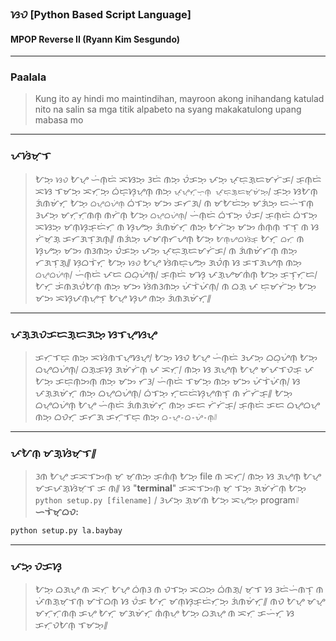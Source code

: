 ### ᜐᜏ [Python Based Script Language]
#### MPOP Reverse II (Ryann Kim Sesgundo)

---
### Paalala
> Kung ito ay hindi mo maintindihan, mayroon akong inihandang katulad nito na salin sa mga titik alpabeto na syang makakatulong upang mabasa mo
---
### ᜉᜐᜒᜋᜓᜎ
> ᜀᜅ᜔ `ᜐᜏ` ᜀᜌ᜔ ᜑᜒᜈ᜔ᜇᜒ ᜁᜐᜅ᜔ ᜂᜇᜒ ᜈᜅ᜔ ᜏᜒᜃᜅ᜔ ᜉᜅ᜔ ᜉ᜔ᜇᜓᜄ᜔ᜇᜋᜆᜒᜃ᜵ ᜃᜓᜈ᜔ᜇᜒ ᜁᜐ ᜎᜋᜅ᜔ ᜁᜆᜓᜅ᜔ ᜊᜒᜇ᜔ᜐ᜔ᜌᜓᜈ᜔ ᜈᜅ᜔ `ᜉ᜔ᜌ᜔ᜆ᜔ᜑᜓᜈ᜔ ᜉ᜔ᜇᜓᜄ᜔ᜇᜋ᜔ᜋᜒᜅ᜔`᜵ ᜃᜓᜅ᜔ ᜐᜀᜈ᜔ ᜄᜒᜈᜋᜒᜆ᜔ ᜀᜅ᜔ `ᜊᜌ᜔ᜊᜌᜒᜈ᜔` ᜊᜒᜎᜅ᜔ ᜋᜅ ᜃᜆᜄ᜵ ᜈ ᜋᜀᜇᜒᜅ᜔ ᜋᜄᜒᜅ᜔ ᜇᜑᜒᜎᜈ᜔ ᜂᜉᜅ᜔ ᜋᜆᜓᜆᜓᜈᜈ᜔ ᜈᜆᜒᜈ᜔ ᜀᜅ᜔ `ᜊᜌ᜔ᜊᜌᜒᜈ᜔`᜵ ᜑᜒᜈ᜔ᜇᜒ ᜊᜒᜎᜅ᜔ ᜏᜒᜃ᜵ ᜃᜓᜈ᜔ᜇᜒ ᜊᜒᜎᜅ᜔ ᜁᜐᜅ᜔ ᜋᜈᜓᜐ᜔ᜃ᜔ᜇᜒᜆᜓ ᜈ ᜐ᜔ᜌᜅ᜔ ᜄᜒᜈᜋᜒᜆ᜔ ᜈᜅ᜔ ᜀᜆᜒᜅ᜔ ᜋᜅ ᜈᜒᜈᜓᜈᜓ ᜎᜎᜓ ᜈ ᜐ ᜆᜒᜋᜓᜄ᜔ ᜃᜆᜄᜎᜓᜄᜈ᜔᜶ ᜈᜄᜒᜅ᜔ ᜉᜋᜈ᜔ᜆᜌᜈ᜔ ᜀᜅ᜔ `ᜀᜈ᜔ᜌᜊᜐᜒᜃ᜔` ᜀᜆ᜔ `ᜊᜆᜓ` ᜈ ᜐ᜔ᜌᜅ᜔ ᜋᜅ ᜈᜂᜈᜅ᜔ ᜏᜒᜃᜅ᜔ ᜉᜅ᜔ ᜉ᜔ᜇᜓᜄ᜔ᜇᜋᜆᜒᜃ᜵ ᜈ ᜄᜒᜈᜋᜒᜆᜈ᜔ ᜈᜅ᜔ ᜆᜄᜎᜓᜄ᜔᜶ ᜐᜓᜊᜎᜒᜆ᜔ ᜀᜅ᜔ `ᜐᜏ` ᜀᜌ᜔ ᜐᜒᜈᜇ᜔ᜌᜅ᜔ ᜄᜏᜒᜈ᜔ ᜐ ᜃᜎᜄᜌᜈ᜔ ᜈᜅ᜔ `ᜊᜌ᜔ᜊᜌᜒᜈ᜔`᜵ ᜑᜒᜈ᜔ᜇᜒ ᜉᜇ ᜊᜊᜓᜌᜒᜈ᜔᜵ ᜃᜓᜈ᜔ᜇᜒ ᜋᜐ᜔ ᜉᜄ᜔ᜌᜋᜈᜒᜈ᜔ ᜀᜅ᜔ ᜃᜓᜎ᜔ᜆᜓᜇ᜵ ᜀᜆ᜔ ᜃᜒᜈᜄᜏᜒᜀᜈ᜔ ᜈᜅ᜔ ᜋᜅ ᜐᜒᜈᜂᜈᜅ᜔ ᜉᜒᜎᜒᜉᜒᜈᜓ᜵ ᜈ ᜊᜄᜓ ᜉ ᜇᜓᜋᜆᜒᜅ᜔ ᜀᜅ᜔ ᜋᜅ ᜁᜐ᜔ᜉᜈ᜔ᜌᜓᜎ᜔ ᜀᜌ᜔ ᜐ᜔ᜌ ᜈᜅ᜔ ᜄᜒᜈᜄᜋᜒᜆ᜔᜶

---
### ᜉᜄ᜔ᜄᜏᜃᜇᜄ᜔ᜇᜄᜅ᜔ ᜐᜎᜌ᜔ᜐᜌ᜔
> ᜃᜆᜓᜎᜇ᜔ ᜈᜅ᜔ ᜁᜐᜒᜈᜎᜌ᜔ᜐᜌ᜔᜵ ᜀᜅ᜔ ᜐᜏ ᜀᜌ᜔ ᜑᜒᜈ᜔ᜇᜒ ᜂᜉᜅ᜔ ᜊᜊᜓᜌᜒᜈ᜔ ᜀᜅ᜔ ᜊᜌ᜔ᜊᜌᜒᜈ᜔᜵ ᜊᜄ᜔ᜃᜓᜐ᜔ ᜄᜋᜒᜆᜒᜈ᜔ ᜉ ᜁᜆᜓ᜵ ᜈᜅ᜔ ᜐ ᜄᜌᜓᜈ᜔ ᜀᜌ᜔ ᜋᜉᜎᜏᜃ᜔ ᜉ ᜀᜅ᜔ ᜃᜇᜓᜈᜓᜅᜈ᜔ ᜈᜅ᜔ ᜋᜅ ᜆᜂ᜵ ᜑᜒᜈ᜔ᜇᜒ ᜎᜋᜅ᜔ ᜈᜅ᜔ ᜋᜅ ᜉᜒᜎᜒᜉᜒᜈᜓ᜵ ᜐ ᜉᜄ᜔ᜄᜋᜒᜆ᜔ ᜈᜅ᜔ ᜊᜌ᜔ᜊᜌᜒᜈ᜔᜵ ᜊᜒᜎᜅ᜔ ᜆ᜔ᜇᜇᜒᜐ᜔ᜌᜓᜈᜎ᜔ ᜈ ᜆᜒᜆᜒᜃ᜔᜶ ᜀᜅ᜔ ᜊᜌ᜔ᜊᜌᜒᜈ᜔ ᜀᜌ᜔ ᜑᜒᜈ᜔ᜇᜒ ᜄᜒᜈᜄᜋᜒᜆ᜔ ᜈᜅ᜔ ᜃᜇ ᜆᜒᜆᜒᜃ᜔᜵ ᜃᜓᜈ᜔ᜇᜒ ᜃᜇ ᜊᜌ᜔ᜊᜌ᜔ ᜈᜅ᜔ ᜊᜏᜆ᜔ ᜃᜆᜄ ᜃᜆᜓᜎᜇ᜔ ᜈᜅ᜔ `ᜊ-ᜌ᜔-ᜊ-ᜌᜒ-ᜈ᜔`᜶

---
### ᜉᜀᜈᜓ ᜋᜄ᜔ᜐᜒᜋᜓᜎ᜶
> ᜂᜈ ᜀᜌ᜔ ᜃᜁᜎᜅᜈ᜔ ᜋᜓ ᜋᜓᜈᜅ᜔ ᜃᜓᜈᜒᜈ᜔ ᜀᜅ᜔᜔ file ᜈ ᜁᜆᜓ᜵  ᜈᜅ᜔ ᜐ ᜄᜌᜓᜈ᜔ ᜀᜌ᜔ ᜋᜃᜉᜄ᜔ᜐᜒᜋᜓᜎ ᜃ ᜈ᜶  ᜐ "**terminal**" ᜃᜁᜎᜅᜈ᜔ ᜋᜓ ᜎᜅ᜔ ᜄᜋᜒᜆᜒᜈ᜔ ᜀᜅ᜔᜔ `python setup.py [filename]` ᜵  ᜂᜉᜅ᜔ ᜄᜓᜋᜈ ᜀᜅ᜔ ᜁᜌᜓᜅ᜔ program᜶
**ᜑᜎᜒᜋ᜔ᜊᜏ:**
```Bash
python setup.py la.baybay
```

---
### ᜉᜅ᜔ ᜏᜃᜐ᜔
> ᜀᜅ᜔ ᜊᜄᜌ᜔ ᜈ ᜁᜆᜓ ᜀᜌ᜔ ᜊᜒᜈᜓᜂ ᜈ ᜏᜎᜅ᜔ ᜁᜊᜅ᜔ ᜊᜒᜈᜄᜓ᜵  ᜋᜓᜎ ᜐ ᜂᜇᜒᜑᜒᜈᜎ᜔ ᜈ ᜉᜒᜈᜄ᜔ᜋᜓᜎᜈ᜔ ᜋᜎᜒᜊᜈ᜔ ᜐ ᜏᜒᜃ ᜀᜆ᜔ ᜋᜈᜓᜐ᜔ᜃ᜔ᜇᜒᜆᜓᜅ᜔ ᜄᜒᜈᜋᜒᜆ᜔᜶  ᜈᜏ ᜀᜌ᜔ ᜋᜌ᜔ ᜋᜆᜓᜆᜓᜈᜈ᜔ ᜃᜌᜓ ᜀᜆ᜔ ᜋᜄᜋᜒᜆ᜔ ᜈᜒᜈ᜔ᜌᜓ ᜀᜅ᜔ ᜊᜄᜌ᜔ ᜈ ᜁᜆᜓ ᜃᜑᜒᜆ᜔ ᜐ ᜃᜆᜓᜏᜀᜈ᜔ ᜎᜋᜅ᜔᜶